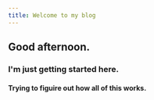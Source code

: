 ```yaml
---
title: Welcome to my blog
---
```


## Good afternoon. 
### I'm just getting started here. 
#### Trying to figuire out how all of this works. 
